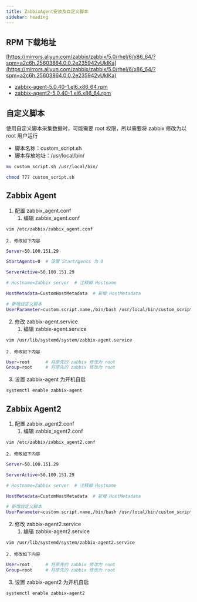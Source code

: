 ```yaml
---
title: ZabbixAgent安装及自定义脚本
sidebar: heading
---
```


## RPM 下载地址

[https://mirrors.aliyun.com/zabbix/zabbix/5.0/rhel/6/x86_64/?spm=a2c6h.25603864.0.0.2e235942vUkIKa](https://mirrors.aliyun.com/zabbix/zabbix/5.0/rhel/6/x86_64/?spm=a2c6h.25603864.0.0.2e235942vUkIKa)

+ [zabbix-agent-5.0.40-1.el6.x86_64.rpm](https://mirrors.aliyun.com/zabbix/zabbix/5.0/rhel/6/x86_64/zabbix-agent-5.0.40-1.el6.x86_64.rpm)
+ [zabbix-agent2-5.0.40-1.el6.x86_64.rpm](https://mirrors.aliyun.com/zabbix/zabbix/5.0/rhel/6/x86_64/zabbix-agent2-5.0.40-1.el6.x86_64.rpm)

## 自定义脚本

使用自定义脚本采集数据时，可能需要 root 权限，所以需要将 zabbix 修改为以 root 用户运行

+ 脚本名称：custom_script.sh
+ 脚本存放地址：/usr/local/bin/

```bash
mv custom_script.sh /usr/local/bin/

chmod 777 custom_script.sh
```

## Zabbix Agent

1. 配置 zabbix_agent.conf
    1. 编辑 zabbix_agent.conf

```bash
vim /etc/zabbix/zabbix_agent.conf
```

    2. 修改如下内容

```bash
Server=50.100.151.29

StartAgents=0  # 设置 StartAgents 为 0

ServerActive=50.100.151.29

# Hostname=Zabbix server  # 注释掉 Hostname

HostMetadata=CustomHostMetadata  # 新增 HostMetadata

# 新增自定义脚本
UserParameter=custom.script.name,/bin/bash /usr/local/bin/custom_script.sh
```

2. 修改 zabbix-agent.service
    1. 编辑 zabbix-agent.service

```bash
vim /usr/lib/systemd/system/zabbix-agent.service
```

    2. 修改如下内容

```bash
User=root      # 将原先的 zabbix 修改为 root
Group=root     # 将原先的 zabbix 修改为 root
```

3. 设置 zabbix-agent 为开机自启

```bash
systemctl enable zabbix-agent
```

## Zabbix Agent2

1. 配置 zabbix_agent2.conf
    1. 编辑 zabbix_agent2.conf

```bash
vim /etc/zabbix/zabbix_agent2.conf
```

    2. 修改如下内容

```bash
Server=50.100.151.29

ServerActive=50.100.151.29

# Hostname=Zabbix server  # 注释掉 Hostname

HostMetadata=CustomHostMetadata  # 新增 HostMetadata

# 新增自定义脚本
UserParameter=custom.script.name,/bin/bash /usr/local/bin/custom_script.sh
```

2. 修改 zabbix-agent2.service
    1. 编辑 zabbix-agent2.service

```bash
vim /usr/lib/systemd/system/zabbix-agent2.service
```

    2. 修改如下内容

```bash
User=root      # 将原先的 zabbix 修改为 root
Group=root     # 将原先的 zabbix 修改为 root
```

3. 设置 zabbix-agent2 为开机自启

```bash
systemctl enable zabbix-agent2
```
